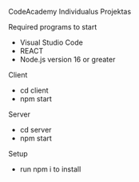  CodeAcademy Individualus Projektas

Required programs to start
* Visual Studio Code
* REACT
* Node.js version 16 or greater
  
Client
* cd client
* npm start

Server
* cd server
* npm start
  
Setup
* run npm i to install
